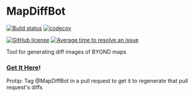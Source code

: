 # MapDiffBot

[![Build status](https://ci.appveyor.com/api/projects/status/6mcrw7n9he2m6tfd/branch/master?svg=true)](https://ci.appveyor.com/project/MapDiffBot/MapDiffBot/branch/master) [![codecov](https://codecov.io/gh/MapDiffBot/MapDiffBot/branch/master/graph/badge.svg)](https://codecov.io/gh/MapDiffBot/MapDiffBot) 

[![GitHub license](https://img.shields.io/github/license/MapDiffBot/MapDiffBot.svg)](https://github.com/MapDiffBot/MapDiffBot/blob/master/LICENSE) [![Average time to resolve an issue](http://isitmaintained.com/badge/resolution/MapDiffBot/MapDiffBot.svg)](http://isitmaintained.com/project/MapDiffBot/MapDiffBot "Average time to resolve an issue") 

Tool for generating diff images of BYOND maps

### [Get It Here](https://github.com/apps/mapdiffbot)!

Protip: Tag @MapDiffBot in a pull request to get it to regenerate that pull request's diffs
